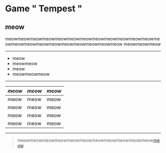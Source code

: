 # Game " Tempest "
## meow
meowmeowmeowmeowmeowmeowmeowmeowmeowmeowmeowmeowmeowmeowmeowmeowmeowmeowmeowmeowmeowmeow
meowmeowmeow

---
- meow
- meowmeow
- meow
- meowmeowmeow

---
| *meow* | *meow* | *meow* |
| ---    | ---    | ---    |
| meow   | meow   | meow   |
| meow   | meow   | meow   |
| meow   | meow   | meow   |
| meow   | meow   | meow   |

---
> meowmeowmeowmeowmeowmeowmeowmeowmeowmeowmeow[meow](meow)
